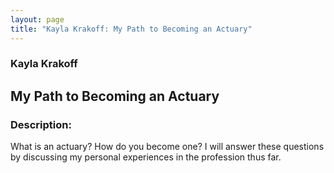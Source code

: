 ```yaml
---
layout: page
title: "Kayla Krakoff: My Path to Becoming an Actuary"
---
```


### Kayla Krakoff
## My Path to Becoming an Actuary

### Description:
What is an actuary? How do you become one? I will answer
these questions by discussing my personal experiences in the profession
thus far. 